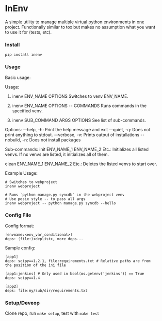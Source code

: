 # InEnv #

A simple utility to manage multiple virtual python environments in one project. Functionally similar to tox but makes no assumption what you want to use it for (tests, etc).


### Install ###

    pip install inenv

### Usage ###

Basic usage:

Usage:
1. inenv ENV_NAME OPTIONS
Switches to venv ENV_NAME.

2. inenv ENV_NAME OPTIONS -- COMMANDS
Runs commands in the specified venv.

3. inenv SUB_COMMAND ARGS OPTIONS
See list of sub-commands.

Options:
  --help, -h: Print the help message and exit
  --quiet, -q: Does not print anything to stdout.
  --verbose, -v: Prints output of installations
  --nobuild, -n: Does not install packages

Sub-commands:
  init ENV_NAME_1 ENV_NAME_2 Etc.:
       Initializes all listed venvs.
       If no venvs are listed, it initializes all of them.

  clean ENV_NAME_1 ENV_NAME_2 Etc.:
       Deletes the listed venvs to start over.


Example Usage:

    # Switches to webproject
    inenv webproject 

    # Runs `python manage.py syncdb` in the webproject venv
    # Use posix style -- to pass all args
    inenv webproject -- python manage.py syncdb --hello 



### Config File ###

Config format:

    [envname:<env_var_conditional>]
    deps: (file:)<deplist>, more deps...



Sample config:

    [app1]
    deps: scipy==1.2.1, file:requirements.txt # Relative paths are from the position of the ini file

    [app1:jenkins] # Only used in bool(os.getenv('jenkins')) == True
    deps: scipy==1.4

    [app2]
    deps: file:my/sub/dir/requirements.txt



### Setup/Deveop ###

Clone repo, run `make setup`, test with `make test`

